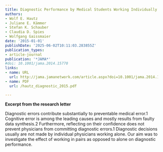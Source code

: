 ```yaml
---
title: Diagnostic Performance by Medical Students Working Individually or in Teams
authors:
- Wolf E. Hautz
- Juliane E. Kämmer
- Stefan K. Schauber
- Claudia D. Spies
- Wolfgang Gaissmaier
date: '2015-01-01'
publishDate: '2025-06-02T10:11:03.283855Z'
publication_types:
- article-journal
publication: '*JAMA*'
#doi: 10.1001/jama.2014.15770
links:
- name: URL
  url: http://jama.jamanetwork.com/article.aspx?doi=10.1001/jama.2014.15770
- name: PDF
  url: /hautz_diagnostic_2015.pdf

---
```


**Excerpt from the research letter**

Diagnostic errors contribute substantially to preventable medical error.1 Cognitive error is among the leading causes and mostly results from faulty data synthesis.2 Furthermore, reflecting on their confidence does not prevent physicians from committing diagnostic errors.1 Diagnostic decisions usually are not made by individual physicians working alone. Our aim was to investigate the effect of working in pairs as opposed to alone on diagnostic performance.